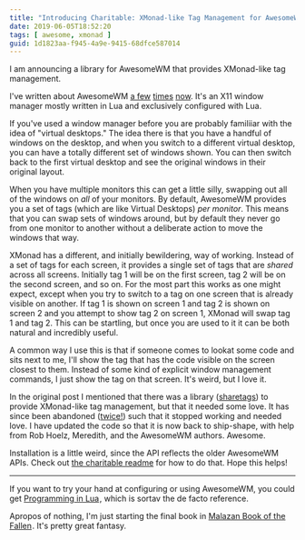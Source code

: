 ```yaml
---
title: "Introducing Charitable: XMonad-like Tag Management for AwesomeWM"
date: 2019-06-05T18:52:20
tags: [ awesome, xmonad ]
guid: 1d1823aa-f945-4a9e-9415-68dfce587014
---
```

I am announcing a library for AwesomeWM that provides XMonad-like tag
management.

<!--more-->

I've written about AwesomeWM [a few](/posts/awesomewm/)
[times](/posts/hello-xmonad-goodbye-awesomewm/) [now](/posts/awesomewm-ii/).
It's an X11 window manager mostly written in Lua and exclusively configured with
Lua.

If you've used a window manager before you are probably familiiar with the idea
of "virtual desktops."  The idea there is that you have a handful of windows on
the desktop, and when you switch to a different virtual desktop, you can have a
totally different set of windows shown.  You can then switch back to the first
virtual desktop and see the original windows in their original layout.

When you have multiple monitors this can get a little silly, swapping out all of
the windows on *all* of your monitors.  By default, AwesomeWM provides you a set
of tags (which are like Virtual Desktops) *per monitor*.  This means that you
can swap sets of windows around, but by default they never go from one monitor
to another without a deliberate action to move the windows that way.

XMonad has a different, and initially bewildering, way of working.  Instead of a
set of tags for each screen, it provides a single set of tags that are *shared*
across all screens.  Initially tag 1 will be on the first screen, tag 2 will be
on the second screen, and so on.  For the most part this works as one might
expect, except when you try to switch to a tag on one screen that is already
visible on another.  If tag 1 is shown on screen 1 and tag 2 is shown on screen
2 and you attempt to show tag 2 on screen 1, XMonad will swap tag 1 and tag 2.
This can be startling, but once you are used to it it can be both natural and
incredibly useful.

A common way I use this is that if someone comes to lookat some code and sits
next to me, I'll show the tag that has the code visible on the screen closest to
them.  Instead of some kind of explicit window management commands, I just show
the tag on that screen.  It's weird, but I love it.

In the original post I mentioned that there was a library
([sharetags](https://github.com/lammermann/awesome-configs)) to provide
XMonad-like tag management, but that it needed some love.  It has since been
abandoned ([twice!](https://github.com/XLegion/sharetags)) such that it stopped
working and needed love.  I have updated the code so that it is now back to
ship-shape, with help from Rob Hoelz, Meredith, and the AwesomeWM authors.
Awesome.

Installation is a little weird, since the API reflects the older AwesomeWM APIs.
Check out [the charitable readme](https://github.com/frioux/charitable) for how
to do that.  Hope this helps!

---

If you want to try your hand at configuring or using AwesomeWM, you could get
<a target="_blank" href="https://www.amazon.com/gp/product/8590379868/ref=as_li_tl?ie=UTF8&camp=1789&creative=9325&creativeASIN=8590379868&linkCode=as2&tag=afoolishmanif-20&linkId=5f6949f1db3442a9e5563e419ffca939">Programming in Lua</a><img src="//ir-na.amazon-adsystem.com/e/ir?t=afoolishmanif-20&l=am2&o=1&a=8590379868" width="1" height="1" border="0" alt="" style="border:none !important; margin:0px !important;" />,
which is sortav the de facto reference.

Apropos of nothing, I'm just starting the final book in
<a target="_blank" href="https://www.amazon.com/gp/product/0765348780/ref=as_li_tl?ie=UTF8&camp=1789&creative=9325&creativeASIN=0765348780&linkCode=as2&tag=afoolishmanif-20&linkId=cfe93eaf7363bee04db86f9d75abeb3a">Malazan Book of the Fallen</a><img src="//ir-na.amazon-adsystem.com/e/ir?t=afoolishmanif-20&l=am2&o=1&a=0765348780" width="1" height="1" border="0" alt="" style="border:none !important; margin:0px !important;" />.
It's pretty great fantasy.
